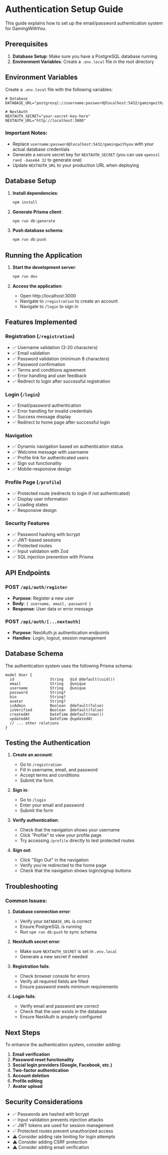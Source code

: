 # Authentication Setup Guide

This guide explains how to set up the email/password authentication system for GamingWithYou.

## Prerequisites

1. **Database Setup**: Make sure you have a PostgreSQL database running
2. **Environment Variables**: Create a `.env.local` file in the root directory

## Environment Variables

Create a `.env.local` file with the following variables:

```env
# Database
DATABASE_URL="postgresql://username:password@localhost:5432/gamingwithyou"

# NextAuth
NEXTAUTH_SECRET="your-secret-key-here"
NEXTAUTH_URL="http://localhost:3000"
```

### Important Notes:
- Replace `username:password@localhost:5432/gamingwithyou` with your actual database credentials
- Generate a secure secret key for `NEXTAUTH_SECRET` (you can use `openssl rand -base64 32` to generate one)
- Update `NEXTAUTH_URL` to your production URL when deploying

## Database Setup

1. **Install dependencies**:
   ```bash
   npm install
   ```

2. **Generate Prisma client**:
   ```bash
   npm run db:generate
   ```

3. **Push database schema**:
   ```bash
   npm run db:push
   ```

## Running the Application

1. **Start the development server**:
   ```bash
   npm run dev
   ```

2. **Access the application**:
   - Open http://localhost:3000
   - Navigate to `/registration` to create an account
   - Navigate to `/login` to sign in

## Features Implemented

### Registration (`/registration`)
- ✅ Username validation (3-20 characters)
- ✅ Email validation
- ✅ Password validation (minimum 8 characters)
- ✅ Password confirmation
- ✅ Terms and conditions agreement
- ✅ Error handling and user feedback
- ✅ Redirect to login after successful registration

### Login (`/login`)
- ✅ Email/password authentication
- ✅ Error handling for invalid credentials
- ✅ Success message display
- ✅ Redirect to home page after successful login

### Navigation
- ✅ Dynamic navigation based on authentication status
- ✅ Welcome message with username
- ✅ Profile link for authenticated users
- ✅ Sign out functionality
- ✅ Mobile-responsive design

### Profile Page (`/profile`)
- ✅ Protected route (redirects to login if not authenticated)
- ✅ Display user information
- ✅ Loading states
- ✅ Responsive design

### Security Features
- ✅ Password hashing with bcrypt
- ✅ JWT-based sessions
- ✅ Protected routes
- ✅ Input validation with Zod
- ✅ SQL injection prevention with Prisma

## API Endpoints

### POST `/api/auth/register`
- **Purpose**: Register a new user
- **Body**: `{ username, email, password }`
- **Response**: User data or error message

### POST `/api/auth/[...nextauth]`
- **Purpose**: NextAuth.js authentication endpoints
- **Handles**: Login, logout, session management

## Database Schema

The authentication system uses the following Prisma schema:

```prisma
model User {
  id                String   @id @default(cuid())
  email             String   @unique
  username          String   @unique
  password          String?
  bio               String?
  avatar            String?
  isAdmin           Boolean  @default(false)
  isVerified        Boolean  @default(false)
  createdAt         DateTime @default(now())
  updatedAt         DateTime @updatedAt
  // ... other relations
}
```

## Testing the Authentication

1. **Create an account**:
   - Go to `/registration`
   - Fill in username, email, and password
   - Accept terms and conditions
   - Submit the form

2. **Sign in**:
   - Go to `/login`
   - Enter your email and password
   - Submit the form

3. **Verify authentication**:
   - Check that the navigation shows your username
   - Click "Profile" to view your profile page
   - Try accessing `/profile` directly to test protected routes

4. **Sign out**:
   - Click "Sign Out" in the navigation
   - Verify you're redirected to the home page
   - Check that the navigation shows login/signup buttons

## Troubleshooting

### Common Issues:

1. **Database connection error**:
   - Verify your `DATABASE_URL` is correct
   - Ensure PostgreSQL is running
   - Run `npm run db:push` to sync schema

2. **NextAuth secret error**:
   - Make sure `NEXTAUTH_SECRET` is set in `.env.local`
   - Generate a new secret if needed

3. **Registration fails**:
   - Check browser console for errors
   - Verify all required fields are filled
   - Ensure password meets minimum requirements

4. **Login fails**:
   - Verify email and password are correct
   - Check that the user exists in the database
   - Ensure NextAuth is properly configured

## Next Steps

To enhance the authentication system, consider adding:

1. **Email verification**
2. **Password reset functionality**
3. **Social login providers (Google, Facebook, etc.)**
4. **Two-factor authentication**
5. **Account deletion**
6. **Profile editing**
7. **Avatar upload**

## Security Considerations

- ✅ Passwords are hashed with bcrypt
- ✅ Input validation prevents injection attacks
- ✅ JWT tokens are used for session management
- ✅ Protected routes prevent unauthorized access
- ⚠️ Consider adding rate limiting for login attempts
- ⚠️ Consider adding CSRF protection
- ⚠️ Consider adding email verification 